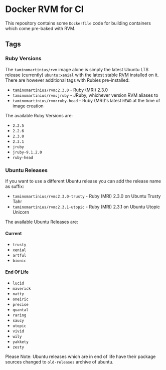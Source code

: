 # Docker RVM for CI

This repository contains some `Dockerfile` code for building containers which
come pre-baked with RVM.

## Tags

### Ruby Versions

The `taminomartinius/rvm` image alone is simply the latest Ubuntu LTS release
(currently) `ubuntu:xenial` with the latest stable [RVM](http://rvm.io)
installed on it. There are however additional tags with Rubies pre-installed:

* `taminomartinius/rvm:2.3.0` - Ruby (MRI) 2.3.0
* `taminomartinius/rvm:jruby` - JRuby, whichever version RVM aliases to
* `taminomartinius/rvm:ruby-head` - Ruby (MRI)'s latest `HEAD` at the time of image
  creation

The available Ruby Versions are:

* `2.2.5`
* `2.2.6`
* `2.3.0`
* `2.3.1`
* `jruby`
* `jruby-9.1.2.0`
* `ruby-head`

### Ubuntu Releases

If you want to use a different Ubuntu release you can add the release name as suffix:

* `taminomartinius/rvm:2.3.0-trusty` - Ruby (MRI) 2.3.0 on Ubuntu Trusty Tahr
* `taminomartinius/rvm:2.3.1-utopic` - Ruby (MRI) 2.3.1 on Ubuntu Utopic Unicorn

The available Ubuntu Releases are:

#### Current

* `trusty`
* `xenial`
* `artful`
* `bionic`

#### End Of Life

* `lucid`
* `maverick`
* `natty`
* `oneiric`
* `precise`
* `quantal`
* `raring`
* `saucy`
* `utopic`
* `vivid`
* `wily`
* `yakkety`
* `zesty`

Please Note: Ubuntu releases which are in end of life have their package sources
changed to `old-releases` archive of ubuntu.
